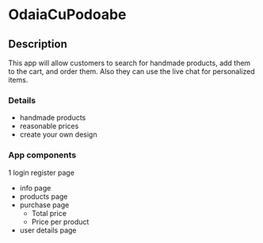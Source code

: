 # OdaiaCuPodoabe

## Description

This app will allow customers to search for handmade products, add them to 
the cart, and order them. Also they can use the live chat for personalized
items.

### Details

* handmade products
* reasonable prices
* create your own design 

### App components 

1 login register page
* info page
* products page
* purchase page
  * Total price
  * Price per product
* user details page

